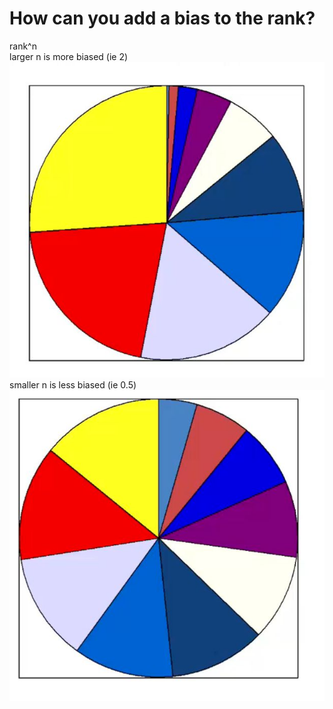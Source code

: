 # How can you add a bias to the rank?
rank^n<br>larger n is more biased (ie 2)&nbsp;<img src=../../../../../media/paste-46fe837bc4d5419fd0dae82bfaaf070d7e375545.jpg><br>smaller n is less biased (ie 0.5)<img src=../../../../../media/paste-f237ecb220289422df38a3c437d264a675f077ef.jpg><br>
